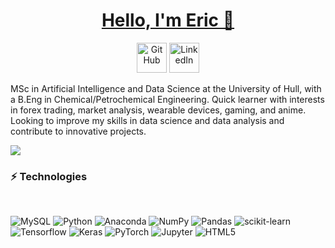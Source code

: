 <h1 align="center"><a href="">Hello, I'm Eric 👋</a></h1>

<p align="center">
  <a href="https://github.com/james3ric">
    <picture>
      <source media="(prefers-color-scheme: dark)" srcset="https://cdn.simpleicons.org/github/white">
      <img alt="GitHub" title="GitHub" height="48" width="48" src="https://cdn.simpleicons.org/github"></picture></a>
  <a href="https://www.linkedin.com/in/james3ric">
    <img alt="LinkedIn" title="LinkedIn" height="48" width="48" src="https://cdn.simpleicons.org/linkedin"></a>
  

MSc in Artificial Intelligence and Data Science at the University of Hull, with a B.Eng in Chemical/Petrochemical Engineering. Quick learner with interests in forex trading, market analysis, wearable devices, gaming, and anime. Looking to improve my skills in data science and data analysis and contribute to innovative projects.


<p>
    <a href="">
      <img src="https://github-readme-stats-one-mu-82.vercel.app/api?username=james3ric&show_icons=true&icon_color=805AD5&text_color=718096&bg_color=ffffff&hide_title=true&hide_border=true&hide=contribs,issues" />
    </a>
</p>
  
### ⚡ Technologies


<br />

![MySQL](https://img.shields.io/badge/-MySQL-black?style=flat-square&logo=mysql)
![Python](https://img.shields.io/badge/-Python-black?style=flat-square&logo=Python)
![Anaconda](https://img.shields.io/badge/Anaconda-%44A833.svg?style=flat-square&logo=anaconda&logoColor=white) 
![NumPy](https://img.shields.io/badge/numpy-%23013243.svg?style=flat-square&logo=numpy&logoColor=white) 
![Pandas](https://img.shields.io/badge/pandas-%23150458.svg?style=flat-square&logo=pandas&logoColor=white) 
![scikit-learn](https://img.shields.io/badge/scikit--learn-%23F7931E.svg?style=flat-square&logo=scikit-learn&logoColor=white)
![Tensorflow](https://img.shields.io/badge/-tensorflow-00599C?style=flat-square&logo=tensorflow)
![Keras](https://img.shields.io/badge/-keras-D00000?style=flat-square&logo=keras)
![PyTorch](https://img.shields.io/badge/-pytorch-00599C?style=flat-square&logo=pytorch)
![Jupyter](https://img.shields.io/badge/Jupyter-%F37626?style=flat-square&logo=Jupyter)
![HTML5](https://img.shields.io/badge/-HTML5-E34F26?style=flat-square&logo=html5&logoColor=white)

